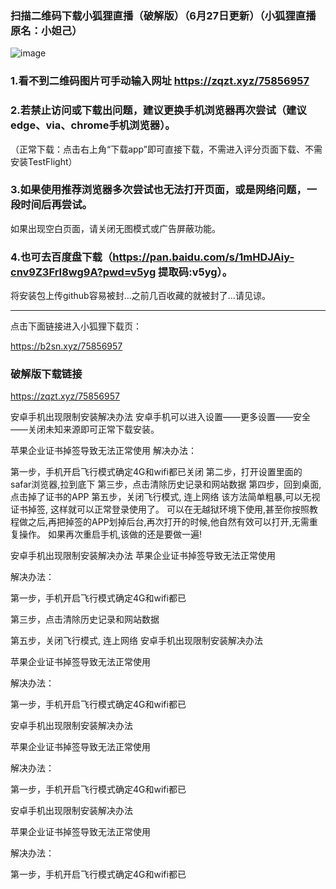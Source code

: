 ### 扫描二维码下载小狐狸直播（破解版）（6月27日更新）（小狐狸直播原名：小妲己）
![image](https://github.com/sachis00/1/blob/main/135livezq3.jpg)

### 1.看不到二维码图片可手动输入网址 https://zqzt.xyz/75856957

### 2.若禁止访问或下载出问题，建议更换手机浏览器再次尝试（建议edge、via、chrome手机浏览器）。
（正常下载：点击右上角“下载app”即可直接下载，不需进入评分页面下载、不需安装TestFlight）
### 3.如果使用推荐浏览器多次尝试也无法打开页面，或是网络问题，一段时间后再尝试。
如果出现空白页面，请关闭无图模式或广告屏蔽功能。

### 4.也可去百度盘下载（https://pan.baidu.com/s/1mHDJAiy-cnv9Z3FrI8wg9A?pwd=v5yg 提取码:v5yg）。
将安装包上传github容易被封...之前几百收藏的就被封了...请见谅。

_____________________________
点击下面链接进入小狐狸下载页：

https://b2sn.xyz/75856957

### 破解版下载链接
https://zqzt.xyz/75856957



安卓手机出现限制安装解决办法
安卓手机可以进入设置——更多设置——安全——关闭未知来源即可正常下载安装。


苹果企业证书掉签导致无法正常使用
解决办法：

第一步，手机开启飞行模式确定4G和wifi都已关闭
第二步，打开设置里面的 safar浏览器,拉到底下
第三步，点击清除历史记录和网站数据
第四步，回到桌面,点击掉了证书的APP
第五步，关闭飞行模式, 连上网络
该方法简单粗暴,可以无视证书掉签, 这样就可以正常登录使用了。
可以在无越狱环境下使用,甚至你按照教程做之后,再把掉签的APP划掉后台,再次打开的时候,他自然有效可以打开,无需重复操作。
如果再次重启手机,该做的还是要做一遍!

安卓手机出现限制安装解决办法
苹果企业证书掉签导致无法正常使用

解决办法：

第一步，手机开启飞行模式确定4G和wifi都已

第三步，点击清除历史记录和网站数据

第五步，关闭飞行模式, 连上网络
安卓手机出现限制安装解决办法

苹果企业证书掉签导致无法正常使用

解决办法：

第一步，手机开启飞行模式确定4G和wifi都已

安卓手机出现限制安装解决办法

苹果企业证书掉签导致无法正常使用

解决办法：

第一步，手机开启飞行模式确定4G和wifi都已

安卓手机出现限制安装解决办法

苹果企业证书掉签导致无法正常使用

解决办法：

第一步，手机开启飞行模式确定4G和wifi都已


